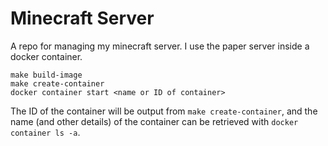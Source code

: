 # Minecraft Server

A repo for managing my minecraft server. I use the paper server inside a docker container.

```
make build-image
make create-container
docker container start <name or ID of container>
```

The ID of the container will be output from `make create-container`, and the name (and other details) of the container can be retrieved with `docker container ls -a`.
